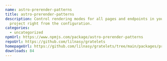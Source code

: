 ```yaml
---
name: astro-prerender-patterns
title: astro-prerender-patterns
description: Control rendering modes for all pages and endpoints in your Astro
  project right from the configuration.
categories:
  - uncategorized
npmUrl: https://www.npmjs.com/package/astro-prerender-patterns
repoUrl: https://github.com/lilnasy/gratelets
homepageUrl: https://github.com/lilnasy/gratelets/tree/main/packages/prerender-patterns
downloads: 84
---
```

